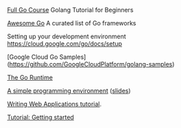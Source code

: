 [Full Go Course](https://www.youtube.com/watch?v=yyUHQIec83I) Golang Tutorial for Beginners


[Awesome Go](https://github.com/avelino/awesome-go)
 A curated list of Go frameworks


Setting up your development environment 
https://cloud.google.com/go/docs/setup


[Google Cloud Go Samples]
(https://github.com/GoogleCloudPlatform/golang-samples)


[The Go Runtime](https://cloud.google.com/functions/docs/concepts/go-runtime)


[A simple programming environment](https://vimeo.com/53221558) ([slides](https://go.dev/talks/2012/simple.slide)) 

[Writing Web Applications tutorial](https://go.dev/doc/articles/wiki/).

[Tutorial: Getting started](https://go.dev/doc/tutorial/getting-started.html)